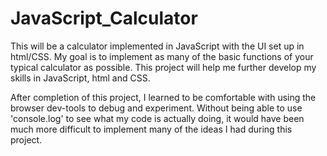 # JavaScript_Calculator
This will be a calculator implemented in JavaScript with the UI set up in html/CSS. My goal is to implement as many of the basic functions of your typical calculator as possible. This project will help me further develop my skills in JavaScript, html and CSS.

After completion of this project, I learned to be comfortable with using the browser dev-tools to debug and experiment. Without being able to use 'console.log' to see what my code is actually doing, it would have been much more difficult to implement many of the ideas I had during this project.
